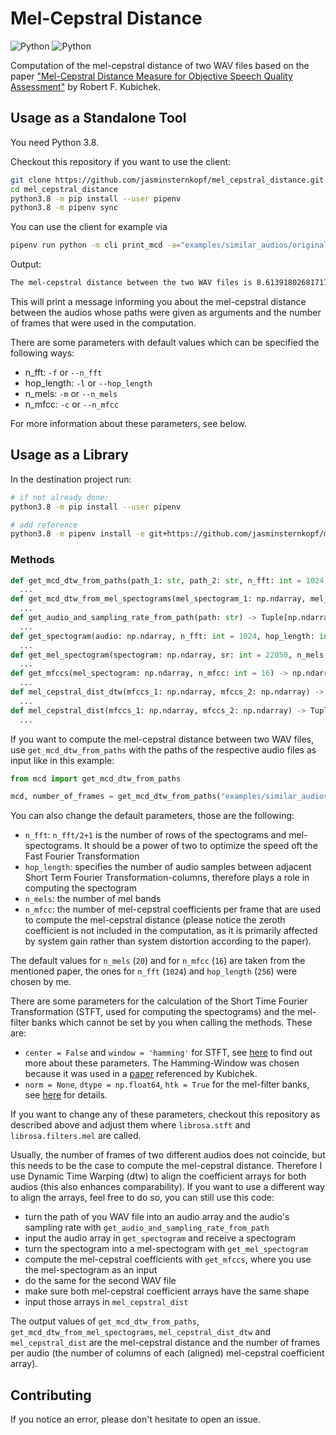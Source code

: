 # Mel-Cepstral Distance

![Python](https://img.shields.io/github/license/jasminsternkopf/mel_cepstral_distance)
![Python](https://img.shields.io/badge/python-3.8-green.svg)

Computation of the mel-cepstral distance of two WAV files based on the paper ["Mel-Cepstral Distance Measure for Objective Speech Quality Assessment"](https://ieeexplore.ieee.org/document/407206) by Robert F. Kubichek.

## Usage as a Standalone Tool

You need Python 3.8.

Checkout this repository if you want to use the client:

```sh
git clone https://github.com/jasminsternkopf/mel_cepstral_distance.git
cd mel_cepstral_distance
python3.8 -m pip install --user pipenv
python3.8 -m pipenv sync
```

You can use the client for example via

```sh
pipenv run python -m cli print_mcd -a="examples/similar_audios/original.wav" -b="examples/similar_audios/inferred.wav"
```

Output:

```sh
The mel-cepstral distance between the two WAV files is 8.613918026817176. This was computed using 539 frames.
```

This will print a message informing you about the mel-cepstral distance between the audios whose paths were given as arguments and the number of frames that were used in the computation.

There are some parameters with default values which can be specified the following ways:

- n_fft: `-f` or `--n_fft`
- hop_length: `-l` or `--hop_length`
- n_mels: `-m` or `--n_mels`
- n_mfcc: `-c` or `--n_mfcc`

For more information about these parameters, see below.

## Usage as a Library

In the destination project run:

```sh
# if not already done:
python3.8 -m pip install --user pipenv

# add reference
python3.8 -m pipenv install -e git+https://github.com/jasminsternkopf/mel_cepstral_distance.git@main#egg=mcd
```

### Methods

```py
def get_mcd_dtw_from_paths(path_1: str, path_2: str, n_fft: int = 1024, hop_length: int = 256, n_mels: int = 20, n_mfcc: int = 16) -> Tuple[float, int]:
  ...
def get_mcd_dtw_from_mel_spectograms(mel_spectogram_1: np.ndarray, mel_spectogram_2: np.ndarray, n_mfcc: int = 16) -> Tuple[float, int]:
  ...
def get_audio_and_sampling_rate_from_path(path: str) -> Tuple[np.ndarray, int]:
  ...
def get_spectogram(audio: np.ndarray, n_fft: int = 1024, hop_length: int = 256) -> np.ndarray:
  ...
def get_mel_spectogram(spectogram: np.ndarray, sr: int = 22050, n_mels: int = 20) -> np.ndarray:
  ...
def get_mfccs(mel_spectogram: np.ndarray, n_mfcc: int = 16) -> np.ndarray:
  ...
def mel_cepstral_dist_dtw(mfccs_1: np.ndarray, mfccs_2: np.ndarray) -> Tuple[float, int]:
  ...
def mel_cepstral_dist(mfccs_1: np.ndarray, mfccs_2: np.ndarray) -> Tuple[float, int]:
  ...
```

If you want to compute the mel-cepstral distance between two WAV files, use `get_mcd_dtw_from_paths` with the paths of the respective audio files as input like in this example:

```py
from mcd import get_mcd_dtw_from_paths

mcd, number_of_frames = get_mcd_dtw_from_paths("examples/similar_audios/original.wav", "examples/similar_audios/inferred.wav")
```

You can also change the default parameters, those are the following:

- `n_fft`: `n_fft/2+1` is the number of rows of the spectograms and mel-spectograms. It should be a power of two to optimize the speed oft the Fast Fourier Transformation
- `hop_length`: specifies the number of audio samples between adjacent Short Term Fourier Transformation-columns, therefore plays a role in computing the spectogram
- `n_mels`: the number of mel bands
- `n_mfcc`: the number of mel-cepstral coefficients per frame that are used to compute the mel-cepstral distance (please notice the zeroth coefficient is not included in the computation, as it is primarily affected by system gain rather than system distortion according to the paper).

The default values for `n_mels` (`20`) and for `n_mfcc` (`16`) are taken from the mentioned paper, the ones for `n_fft` (`1024`) and `hop_length` (`256`) were chosen by me.

There are some parameters for the calculation of the Short Time Fourier Transformation (STFT, used for computing the spectograms) and the mel-filter banks which cannot be set by you when calling the methods. These are:

- `center = False` and `window = 'hamming'` for STFT, see [here](https://librosa.org/doc/latest/generated/librosa.stft.html) to find out more about these parameters. The Hamming-Window was chosen because it was used in a [paper](https://ieeexplore.ieee.org/document/1163420) referenced by Kubichek.
- `norm = None`, `dtype = np.float64`, `htk = True` for the mel-filter banks, see [here](https://librosa.org/doc/latest/generated/librosa.filters.mel.html) for details.

If you want to change any of these parameters, checkout this repository as described above and adjust them where `librosa.stft` and `librosa.filters.mel` are called.

Usually, the number of frames of two different audios does not coincide, but this needs to be the case to compute the mel-cepstral distance. Therefore I use Dynamic Time Warping (dtw) to align the coefficient arrays for both audios (this also enhances comparability). If you want to use a different way to align the arrays, feel free to do so, you can still use this code:

- turn the path of you WAV file into an audio array and the audio's sampling rate with `get_audio_and_sampling_rate_from_path`
- input the audio array in `get_spectogram` and receive a spectogram
- turn the spectogram into a mel-spectogram with `get_mel_spectogram`
- compute the mel-cepstral coefficients with `get_mfccs`, where you use the mel-spectogram as an input
- do the same for the second WAV file
- make sure both mel-cepstral coefficient arrays have the same shape
- input those arrays in `mel_cepstral_dist`

The output values of `get_mcd_dtw_from_paths`, `get_mcd_dtw_from_mel_spectograms`, `mel_cepstral_dist_dtw` and `mel_cepstral_dist` are the mel-cepstral distance and the number of frames per audio (the number of columns of each (aligned) mel-cepstral coefficient array).

## Contributing

If you notice an error, please don't hesitate to open an issue.
